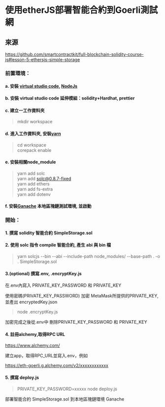 # 使用etherJS部署智能合約到Goerli測試網

## 來源
https://github.com/smartcontractkit/full-blockchain-solidity-course-js#lesson-5-ethersjs-simple-storage

### 前置環境：

#### a. 安裝 [virtual studio code](https://code.visualstudio.com/), [NodeJs](https://nodejs.org/en/)

#### b. 安裝 virtual studio code 延伸模組：solidity+Hardhat, prettier

#### c. 建立一工作資料夾
> mkdir workspace

#### d. 進入工作資料夾, 安裝[yarn](https://yarnpkg.com/getting-started/install)
> cd workspace<br>
> corepack enable<br>

#### e. 安裝相關node_module
> yarn add solc<br>
> yarn add solc@0.8.7-fixed<br>
> yarn add ethers<br>
> yarn add fs-extra<br>
> yarn add dotenv<br>
#### f. 安裝[Ganache](https://trufflesuite.com/ganache/) 本地區塊鏈測試環境, 並啟動

### 開始：

#### 1. 撰寫 solidity 智能合約 SimpleStorage.sol

#### 2. 使用 solc 指令 compile 智能合約, 產生 abi 與 bin 檔

> yarn solcjs --bin --abi --include-path node_modules/ --base-path . -o . SimpleStorage.sol

#### 3.(optional) 撰寫.env, .encryptKey.js

在.env內寫入 PRIVATE_KEY_PASSWORD 和 PRIVATE_KEY

使用密碼(PRIVATE_KEY_PASSWORD) 加密 MetaMask所提供的PRIVATE_KEY,並產出 encryptedKey.json

> node .encryptKey.js

加密完成之後從.env中 刪除PRIVATE_KEY_PASSWORD 和 PRIVATE_KEY

#### 4. 註冊alchemy,取得RPC URL

https://www.alchemy.com/

建立app，取得RPC_URL並寫入.env，例如

https://eth-goerli.g.alchemy.com/v2/xxxxxxxxxxxx

#### 5. 撰寫 deploy.js

> PRIVATE_KEY_PASSWORD=xxxxx node deploy.js 

部署智能合約 SimpleStorage.sol 到本地區塊鏈環境 Ganache
